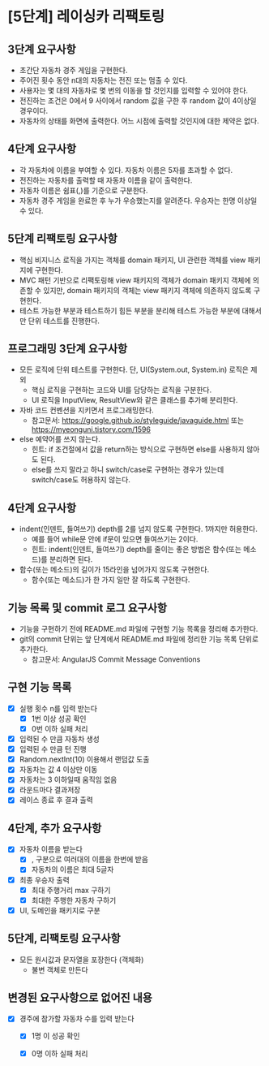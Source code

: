 # [5단계] 레이싱카 리팩토링

## 3단계 요구사항
- 초간단 자동차 경주 게임을 구현한다.
- 주어진 횟수 동안 n대의 자동차는 전진 또는 멈출 수 있다.
- 사용자는 몇 대의 자동차로 몇 번의 이동을 할 것인지를 입력할 수 있어야 한다.
- 전진하는 조건은 0에서 9 사이에서 random 값을 구한 후 random 값이 4이상일 경우이다.
- 자동차의 상태를 화면에 출력한다. 어느 시점에 출력할 것인지에 대한 제약은 없다.

## 4단계 요구사항
- 각 자동차에 이름을 부여할 수 있다. 자동차 이름은 5자를 초과할 수 없다.
- 전진하는 자동차를 출력할 때 자동차 이름을 같이 출력한다.
- 자동차 이름은 쉼표(,)를 기준으로 구분한다.
- 자동차 경주 게임을 완료한 후 누가 우승했는지를 알려준다. 우승자는 한명 이상일 수 있다.

## 5단계 리팩토링 요구사항
- 핵심 비지니스 로직을 가지는 객체를 domain 패키지, UI 관련한 객체를 view 패키지에 구현한다.
- MVC 패턴 기반으로 리팩토링해 view 패키지의 객체가 domain 패키지 객체에 의존할 수 있지만, domain 패키지의 객체는 view 패키지 객체에 의존하지 않도록 구현한다.
- 테스트 가능한 부분과 테스트하기 힘든 부분을 분리해 테스트 가능한 부분에 대해서만 단위 테스트를 진행한다.

## 프로그래밍 3단계 요구사항
- 모든 로직에 단위 테스트를 구현한다. 단, UI(System.out, System.in) 로직은 제외
  - 핵심 로직을 구현하는 코드와 UI를 담당하는 로직을 구분한다.
  - UI 로직을 InputView, ResultView와 같은 클래스를 추가해 분리한다.
- 자바 코드 컨벤션을 지키면서 프로그래밍한다.
  - 참고문서: https://google.github.io/styleguide/javaguide.html 또는 https://myeonguni.tistory.com/1596
- else 예약어를 쓰지 않는다.
  - 힌트: if 조건절에서 값을 return하는 방식으로 구현하면 else를 사용하지 않아도 된다.
  - else를 쓰지 말라고 하니 switch/case로 구현하는 경우가 있는데 switch/case도 허용하지 않는다.

## 4단계 요구사항
- indent(인덴트, 들여쓰기) depth를 2를 넘지 않도록 구현한다. 1까지만 허용한다.
  - 예를 들어 while문 안에 if문이 있으면 들여쓰기는 2이다.
  - 힌트: indent(인덴트, 들여쓰기) depth를 줄이는 좋은 방법은 함수(또는 메소드)를 분리하면 된다.
- 함수(또는 메소드)의 길이가 15라인을 넘어가지 않도록 구현한다.
  - 함수(또는 메소드)가 한 가지 일만 잘 하도록 구현한다.

## 기능 목록 및 commit 로그 요구사항
- 기능을 구현하기 전에 README.md 파일에 구현할 기능 목록을 정리해 추가한다.
- git의 commit 단위는 앞 단계에서 README.md 파일에 정리한 기능 목록 단위로 추가한다.
  - 참고문서: AngularJS Commit Message Conventions
  
## 구현 기능 목록
- [X] 실행 횟수 n를 입력 받는다
  - [X] 1번 이상 성공 확인
  - [X] 0번 이하 실패 처리
- [X] 입력된 수 만큼 자동차 생성
- [X] 입력된 수 만큼 턴 진행
- [X] Random.nextInt(10) 이용해서 랜덤값 도출
- [X] 자동차는 값 4 이상만 이동
- [X] 자동차는 3 이하일때 움직임 없음
- [X] 라운드마다 결과저장
- [X] 레이스 종료 후 결과 출력
    
## 4단계, 추가 요구사항
- [X] 자동차 이름을 받는다
  - [X] , 구분으로 여러대의 이름을 한번에 받음
  - [X] 자동차의 이름은 최대 5글자
- [X] 최종 우승자 출력
  - [X] 최대 주행거리 max 구하기
  - [X] 최대한 주행한 자동차 구하기
- [X] UI, 도메인을 패키지로 구분

## 5단계, 리팩토링 요구사항
- 모든 원시값과 문자열을 포장한다 (객체화)  
  - 불변 객체로 만든다

## 변경된 요구사항으로 없어진 내용
- [X] 경주에 참가할 자동차 수를 입력 받는다
  - [X] 1명 이 성공 확인
  - [X] 0명 이하 실패 처리










